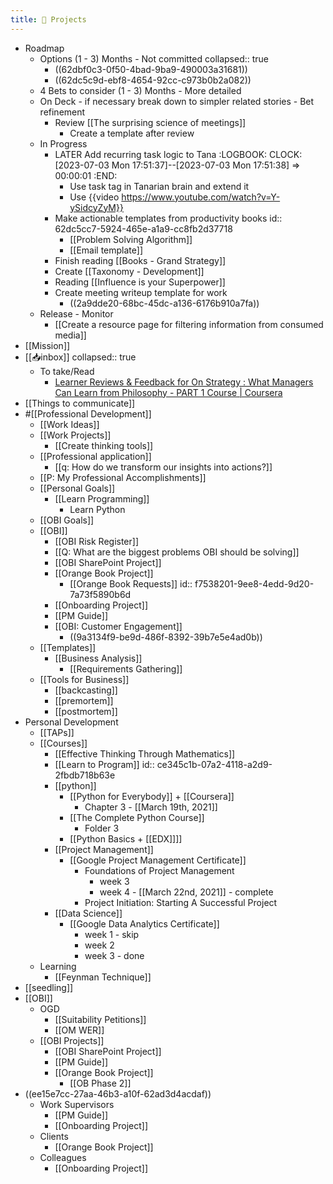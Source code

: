 ```yaml
---
title: 🚧 Projects
---
```


- Roadmap
	- Options (1 - 3) Months - Not committed
	  collapsed:: true
		- ((62dbf0c3-0f50-4bad-9ba9-490003a31681))
		- ((62dc5c9d-ebf8-4654-92cc-c973b0b2a082))
	- 4 Bets to consider (1 - 3) Months - More detailed
	- On Deck - if necessary break down to simpler related stories - Bet refinement
		- Review [[The surprising science of meetings]]
			- Create a template after review
	- In Progress
		- LATER Add recurring task logic to Tana
		  :LOGBOOK:
		  CLOCK: [2023-07-03 Mon 17:51:37]--[2023-07-03 Mon 17:51:38] =>  00:00:01
		  :END:
			- Use task tag in Tanarian brain and extend it
			- Use {{video https://www.youtube.com/watch?v=Y-ySidcyZyM}}
		- Make actionable templates from productivity books
		  id:: 62dc5cc7-5924-465e-a1a9-cc8fb2d37718
			- [[Problem Solving Algorithm]]
			- [[Email template]]
		- Finish reading [[Books - Grand Strategy]]
		- Create [[Taxonomy - Development]]
		- Reading [[Influence is your Superpower]]
		- Create meeting writeup template for work
			- ((2a9dde20-68bc-45dc-a136-6176b910a7fa))
	- Release - Monitor
		- [[Create a resource page for filtering information from consumed media]]
- [[Mission]]
- [[📥inbox]]
  collapsed:: true
	- To take/Read
		- [Learner Reviews & Feedback for On Strategy : What Managers Can Learn from Philosophy - PART 1 Course | Coursera](https://www.coursera.org/learn/management-philosophy/reviews)
- [[Things to communicate]]
- #[[Professional Development]]
	- [[Work Ideas]]
	- [[Work Projects]]
		- [[Create thinking tools]]
	- [[Professional application]]
		- [[q: How do we transform our insights into actions?]]
	- [[P: My Professional Accomplishments]]
	- [[Personal Goals]]
		- [[Learn Programming]]
			- Learn Python
	- [[OBI Goals]]
	- [[OBI]]
		- [[OBI Risk Register]]
		- [[Q: What are the biggest problems OBI should be solving]]
		- [[OBI SharePoint Project]]
		- [[Orange Book Project]]
			- [[Orange Book Requests]]
			  id:: f7538201-9ee8-4edd-9d20-7a73f5890b6d
		- [[Onboarding Project]]
		- [[PM Guide]]
		- [[OBI: Customer Engagement]]
			- ((9a3134f9-be9d-486f-8392-39b7e5e4ad0b))
	- [[Templates]]
		- [[Business Analysis]]
			- [[Requirements Gathering]]
	- [[Tools for Business]]
		- [[backcasting]]
		- [[premortem]]
		- [[postmortem]]
- Personal Development
	- [[TAPs]]
	- [[Courses]]
		- [[Effective Thinking Through Mathematics]]
		- [[Learn to Program]]
		  id:: ce345c1b-07a2-4118-a2d9-2fbdb718b63e
		- [[python]]
			- [[Python for Everybody]] + [[Coursera]]
				- Chapter 3 - [[March 19th, 2021]]
			- [[The Complete Python Course]]
				- Folder 3
			- [[Python Basics + [[EDX]]]]
		- [[Project Management]]
			- [[Google Project Management Certificate]]
				- Foundations of Project Management
					- week 3
					- week 4 - [[March 22nd, 2021]] - complete
				- Project Initiation: Starting A Successful Project
		- [[Data Science]]
			- [[Google Data Analytics Certificate]]
				- week 1 - skip
				- week 2
				- week 3  - done
	- Learning
		- [[Feynman Technique]]
- [[seedling]]
- [[OBI]]
	- OGD
		- [[Suitability Petitions]]
		- [[OM WER]]
	- [[OBI Projects]]
		- [[OBI SharePoint Project]]
		- [[PM Guide]]
		- [[Orange Book Project]]
			- [[OB Phase 2]]
- ((ee15e7cc-27aa-46b3-a10f-62ad3d4acdaf))
	- Work Supervisors
		- [[PM Guide]]
		- [[Onboarding Project]]
	- Clients
		- [[Orange Book Project]]
	- Colleagues
		- [[Onboarding Project]]